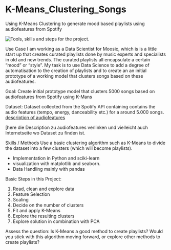 # K-Means_Clustering_Songs
Using K-Means Clustering to generate mood based playlists using audiofeatures from Spotify


![](tools_skills.png "Tools, skills and steps for the project").


Use Case
I am working as a Data Scientist for Moosic, which is is a little start up that creates curated playlists done by music experts and specialists in old and new trends. 
The curated playlists all encapsulate a certain “mood” or “style”. My task is to use Data Science to add a degree of automatisation to the creation of playlists and to create an an initial prototype of a working model that clusters songs based on these audiofeatures.

Goal: 
Create initial prototype model that clusters 5000 songs based on audiofeatures from Spotify using K-Mans

Dataset: 
Dataset collected from the Spotify API containing contains the audio features (tempo, energy, danceability etc.) for a around 5.000 songs.
[description of audiofeatures](../blob/main/audiofeatures_description.pdf)

[here die Description zu audiofeatures verlinken und vielleicht auch Internetseite wo Dataset zu finden ist. 

Skills / Methods
Use a basic clustering algorithm such as K-Means to divide the dataset into a few clusters (which will become playlists). 
- Implementation in Python and sciki-learn
- visualization with matplotlib and seaborn. 
- Data Handling mainly with pandas

Basic Steps in this Project: 
1. Read, clean and explore data
2. Feature Selection
3. Scaling 
4. Decide on the number of clusters
5. Fit and apply K-Means
6. Explore the resulting clusters
7. Explore solution in combination with PCA 

Assess the question: 
Is K-Means a good method to create playlists? Would you stick with this algorithm moving forward, or explore other methods to create playlists?
